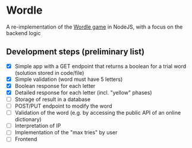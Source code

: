 # Wordle
A re-implementation of the [Wordle game](https://www.nytimes.com/games/wordle/index.html) in NodeJS,
with a focus on the backend logic

## Development steps (preliminary list)
- [x] Simple app with a GET endpoint that returns a boolean for a trial word (solution stored in code/file)
- [x] Simple validation (word must have 5 letters)
- [x] Boolean response for each letter
- [x] Detailed response for each letter (incl. "yellow" phases)
- [ ] Storage of result in a database
- [ ] POST/PUT endpoint to modify the word
- [ ] Validation of the word (e.g. by accessing the public API of an online dictionary)
- [ ] Interpretation of IP
- [ ] Implementation of the "max tries" by user
- [ ] Frontend
